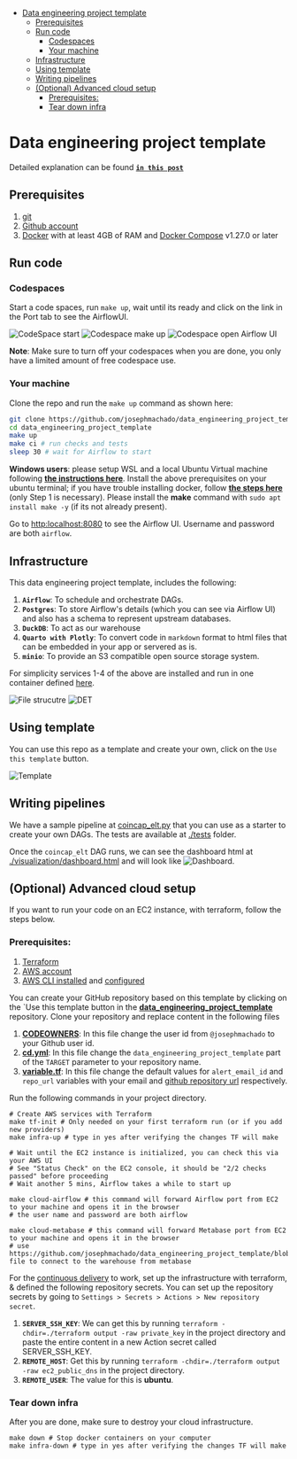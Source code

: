 

* [Data engineering project template](#data-engineering-project-template)
    * [Prerequisites](#prerequisites)
    * [Run code](#run-code)
        * [Codespaces](#codespaces)
        * [Your machine](#your-machine)
    * [Infrastructure](#infrastructure)
    * [Using template](#using-template)
    * [Writing pipelines](#writing-pipelines)
    * [(Optional) Advanced cloud setup](#optional-advanced-cloud-setup)
        * [Prerequisites:](#prerequisites-1)
        * [Tear down infra](#tear-down-infra)

# Data engineering project template

Detailed explanation can be found **[`in this post`](https://www.startdataengineering.com/post/data-engineering-projects-with-free-template/)**

## Prerequisites

1. [git](https://git-scm.com/book/en/v2/Getting-Started-Installing-Git)
2. [Github account](https://github.com/)
3. [Docker](https://docs.docker.com/engine/install/) with at least 4GB of RAM and [Docker Compose](https://docs.docker.com/compose/install/) v1.27.0 or later

## Run code

### Codespaces

Start a code spaces, run `make up`, wait until its ready and click on the link in the Port tab to see the AirflowUI.

![CodeSpace start](./assets/images/cs1.png)
![Codespace make up](./assets/images/cs2.png)
![Codespace open Airflow UI](./assets/images/cs3.png)

**Note**: Make sure to turn off your codespaces when you are done, you only have a limited amount of free codespace use.

### Your machine

Clone the repo and run the `make up` command as shown here:

```bash
git clone https://github.com/josephmachado/data_engineering_project_template.git
cd data_engineering_project_template
make up
make ci # run checks and tests
sleep 30 # wait for Airflow to start
```
**Windows users**: please setup WSL and a local Ubuntu Virtual machine following **[the instructions here](https://ubuntu.com/tutorials/install-ubuntu-on-wsl2-on-windows-10#1-overview)**. Install the above prerequisites on your ubuntu terminal; if you have trouble installing docker, follow **[the steps here](https://www.digitalocean.com/community/tutorials/how-to-install-and-use-docker-on-ubuntu-22-04#step-1-installing-docker)** (only Step 1 is necessary). Please install the **make** command with `sudo apt install make -y` (if its not already present). 

Go to [http:localhost:8080](http:localhost:8080) to see the Airflow UI. Username and password are both `airflow`.

## Infrastructure

This data engineering project template, includes the following:

1. **`Airflow`**: To schedule and orchestrate DAGs.
2. **`Postgres`**: To store Airflow's details (which you can see via Airflow UI) and also has a schema to represent upstream databases.
3. **`DuckDB`**: To act as our warehouse
4. **`Quarto with Plotly`**: To convert code in `markdown` format to html files that can be embedded in your app or servered as is.
5. **`minio`**: To provide an S3 compatible open source storage system.

For simplicity services 1-4 of the above are installed and run in one container defined [here](./containers/airflow/Dockerfile).

![File strucutre](./assets/images/fs.png)
![DET](./assets/images/det.png)

## Using template

You can use this repo as a template and create your own, click on the `Use this template` button.

![Template](./assets/images/template.png)

## Writing pipelines

We have a sample pipeline at [coincap_elt.py](./dags/coincap_elt.py) that you can use as a starter to create your own DAGs. The tests are available at [./tests](./tests) folder.

Once the `coincap_elt` DAG runs, we can see the dashboard html at [./visualization/dashboard.html](./visualization/dashboard.html) and will look like ![Dashboard](./assets/images/dash.png).

## (Optional) Advanced cloud setup

If you want to run your code on an EC2 instance, with terraform, follow the steps below.

### Prerequisites:

1. [Terraform](https://learn.hashicorp.com/tutorials/terraform/install-cli) 
2. [AWS account](https://aws.amazon.com/) 
3. [AWS CLI installed](https://docs.aws.amazon.com/cli/latest/userguide/install-cliv2.html) and [configured](https://docs.aws.amazon.com/cli/latest/userguide/cli-chap-configure.html)

You can create your GitHub repository based on this template by clicking on the `Use this template button in the **[data_engineering_project_template](https://github.com/josephmachado/data_engineering_project_template)** repository. Clone your repository and replace content in the following files

1. **[CODEOWNERS](https://github.com/josephmachado/data_engineering_project_template/blob/main/.github/CODEOWNERS)**: In this file change the user id from `@josephmachado` to your Github user id.
2. **[cd.yml](https://github.com/josephmachado/data_engineering_project_template/blob/main/.github/workflows/cd.yml)**: In this file change the `data_engineering_project_template` part of the `TARGET` parameter to your repository name.
3. **[variable.tf](https://github.com/josephmachado/data_engineering_project_template/blob/main/terraform/variable.tf)**: In this file change the default values for `alert_email_id` and `repo_url` variables with your email and [github repository url](https://www.theserverside.com/blog/Coffee-Talk-Java-News-Stories-and-Opinions/GitHub-URL-find-use-example) respectively.

Run the following commands in your project directory.

```shell
# Create AWS services with Terraform
make tf-init # Only needed on your first terraform run (or if you add new providers)
make infra-up # type in yes after verifying the changes TF will make

# Wait until the EC2 instance is initialized, you can check this via your AWS UI
# See "Status Check" on the EC2 console, it should be "2/2 checks passed" before proceeding
# Wait another 5 mins, Airflow takes a while to start up

make cloud-airflow # this command will forward Airflow port from EC2 to your machine and opens it in the browser
# the user name and password are both airflow

make cloud-metabase # this command will forward Metabase port from EC2 to your machine and opens it in the browser
# use https://github.com/josephmachado/data_engineering_project_template/blob/main/env file to connect to the warehouse from metabase
```

For the [continuous delivery](https://github.com/josephmachado/data_engineering_project_template/blob/main/.github/workflows/cd.yml) to work, set up the infrastructure with terraform, & defined the following repository secrets. You can set up the repository secrets by going to `Settings > Secrets > Actions > New repository secret`.

1. **`SERVER_SSH_KEY`**: We can get this by running `terraform -chdir=./terraform output -raw private_key` in the project directory and paste the entire content in a new Action secret called SERVER_SSH_KEY.
2. **`REMOTE_HOST`**: Get this by running `terraform -chdir=./terraform output -raw ec2_public_dns` in the project directory.
3. **`REMOTE_USER`**: The value for this is **ubuntu**.

### Tear down infra

After you are done, make sure to destroy your cloud infrastructure.

```shell
make down # Stop docker containers on your computer
make infra-down # type in yes after verifying the changes TF will make
```

